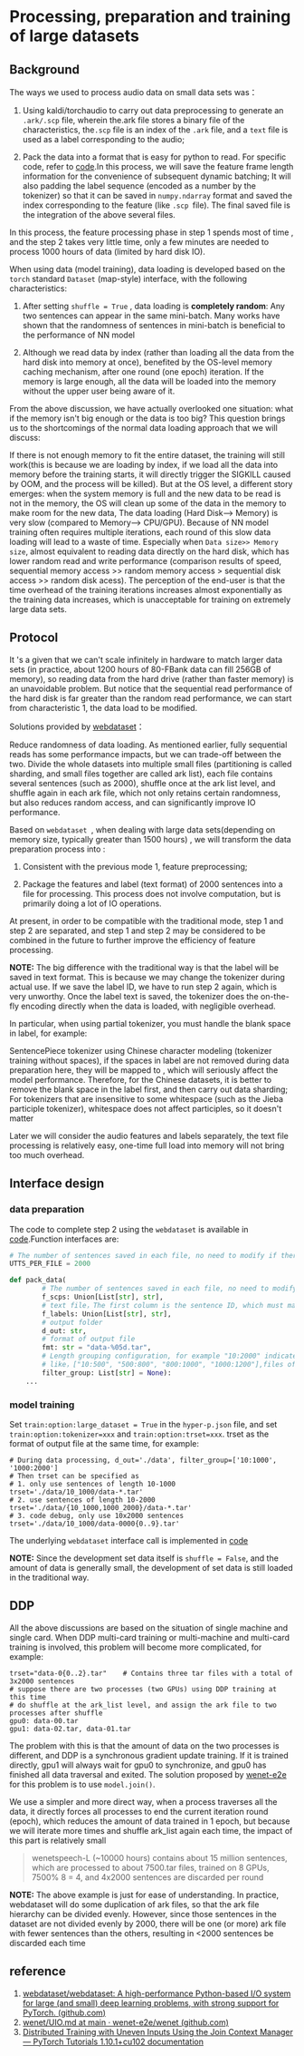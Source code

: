 # Processing, preparation and training of large datasets

## Background

The ways we used to process audio data on small data sets was：

1. Using kaldi/torchaudio to carry out data preprocessing to generate an `.ark/.scp` file, wherein the.ark file stores a binary file of the characteristics, the`.scp` file is an index of the `.ark` file, and a `text` file is used as a label corresponding to the audio;

2. Pack the data into a format that is easy for python to read. For specific code, refer to [code](https://github.com/maxwellzh/Transducer-dev/blob/e192070011b8e3ffa9ed818981e9321f12fe8117/cat/utils/pipeline/asr.py#L198).In this process, we will save the feature frame length information for the convenience of subsequent dynamic batching; It will also padding the label sequence (encoded as a number by the tokenizer) so that it can be saved in `numpy.ndarray` format and saved the index corresponding to the feature (like `.scp `file). The final saved file is the integration of the above several files.

In this process, the feature processing phase in step 1 spends most of time ,  and the step 2 takes very little time,  only a few minutes are needed to process 1000 hours of data (limited by hard disk IO).

When using data (model training), data loading is developed based on the `torch` standard `Dataset` (map-style) interface, with the following characteristics:

1.  After setting `shuffle = True` , data loading is **completely random**: Any two sentences can appear in the same mini-batch. Many works have shown that the randomness of sentences in mini-batch is beneficial to the performance of NN model

2.  Although we read data by index (rather than loading all the data from the hard disk into memory at once), benefited by the OS-level memory caching mechanism, after one round (one epoch) iteration. If the memory is large enough, all the data will be loaded into the memory without the upper user being aware of it.

From the above discussion, we have actually overlooked one situation: what if the memory isn't big enough or the data is too big? This question brings us to the shortcomings of the normal data loading approach that we will discuss:

If there is not enough memory to fit the entire dataset, the training will still work(this is because we are loading by index, if we load all the data into memory before the training starts, it will directly trigger the SIGKILL caused by OOM, and the process will be killed). But at the OS level, a different story emerges: when the system memory is full and the new data to be read is not in the memory, the OS will clean up some of the data in the memory to make room for the new data, The data loading (Hard Disk--> Memory) is very slow (compared to Memory--> CPU/GPU). Because of NN model training often requires multiple iterations, each round of this slow data loading will lead to a waste of time. Especially when `Data size>> Memory size`, almost equivalent to reading data directly on the hard disk, which has lower random read and write performance (comparison results of speed, sequential memory access >> random memory access > sequential disk access >> random disk acess). The perception of the end-user is that the time overhead of the training iterations increases almost exponentially as the training data increases, which is unacceptable for training on extremely large data sets.

## Protocol

It 's a given that we can't scale infinitely in hardware to match larger data sets (in practice, about 1200 hours of 80-FBank data can fill 256GB of memory), so reading data from the hard drive (rather than faster memory) is an unavoidable problem. But notice that the sequential read performance of the hard disk is far greater than the random read performance, we can start from characteristic 1, the data load to be modified.

Solutions provided by [webdataset](https://github.com/webdataset/webdataset)：

Reduce randomness of data loading. As mentioned earlier, fully sequential reads has some performance impacts, but we can trade-off between the two. Divide the whole datasets into multiple small files (partitioning is called sharding, and small files together are called ark list), each file contains several sentences (such as 2000), shuffle once at the ark list level, and shuffle again in each ark file, which not only retains certain randomness, but also reduces random access, and can significantly improve IO performance.

Based on `webdataset `, when dealing with large data sets(depending on memory size, typically greater than 1500 hours) , we will transform the data preparation process into :

1. Consistent with the previous mode 1, feature preprocessing;

2. Package the features and label (text format) of 2000 sentences into a file for processing. This process does not involve computation, but is primarily doing a lot of IO operations.

At present, in order to be compatible with the traditional mode, step 1 and step 2 are separated, and step 1 and step 2 may be considered to be combined in the future to further improve the efficiency of feature processing.

**NOTE:**
The big difference with the traditional way is that the label will be saved in text format. This is because we may change the tokenizer during actual use. If we save the label ID, we have to run step 2 again, which is very unworthy. Once the label text is saved, the tokenizer does the on-the-fly encoding directly when the data is loaded, with negligible overhead. 

In particular, when using partial tokenizer, you must handle the blank space in label, for example:

SentencePiece tokenizer using Chinese character modeling (tokenizer training without spaces), if the spaces in label are not removed during data preparation here, they will be mapped to <unk>, which will seriously affect the model performance. Therefore, for the Chinese datasets, it is better to remove the blank space in the label first, and then carry out data sharding; For tokenizers that are insensitive to some whitespace (such as the Jieba participle tokenizer), whitespace does not affect participles, so it doesn't matter

Later we will consider the audio features and labels separately, the text file processing is relatively easy, one-time full load into memory will not bring too much overhead.

## Interface design

### data preparation
The code to complete step 2 using the `webdataset` is available in [code](https://github.com/maxwellzh/Transducer-dev/blob/main/egs/wenetspeech/local/prep_wds.py#L16).Function interfaces are:

```python
# The number of sentences saved in each file, no need to modify if there is no special need
UTTS_PER_FILE = 2000

def pack_data(
        # The number of sentences saved in each file, no need to modify if there is no special need
        f_scps: Union[List[str], str],
        # text file，The first column is the sentence ID, which must match the ID in the .scp file, and multiple file lists are supported.
        f_labels: Union[List[str], str],
        # output folder
        d_out: str,
        # format of output file
        fmt: str = "data-%05d.tar",
        # Length grouping configuration, for example "10:2000" indicates that only sentences with a length of 10-2000 frames are reserved, and multiple groups can be used
        # like，["10:500", "500:800", "800:1000", "1000:1200"],files of different length groups will be saved in corresponding folders
        filter_group: List[str] = None):
    ...
```

### model training

Set `train:option:large_dataset = True` in the `hyper-p.json` file, and set `train:option:tokenizer=xxx` and `train:option:trset=xxx`. trset as the format of output file at the same time, for example:

```
# During data processing, d_out='./data', filter_group=['10:1000', '1000:2000']
# Then trset can be specified as
# 1. only use sentences of length 10-1000
trset='./data/10_1000/data-*.tar'
# 2. use sentences of length 10-2000
trset='./data/{10_1000,1000_2000}/data-*.tar'
# 3. code debug, only use 10x2000 sentences
trset='./data/10_1000/data-0000{0..9}.tar'
```

The underlying `webdataset` interface call is implemented in [code](https://github.com/maxwellzh/Transducer-dev/blob/main/cat/shared/manager.py#L82)

**NOTE:**  Since the development set data itself is `shuffle = False`, and the amount of data is generally small, the development of set data is still loaded in the traditional way.
## DDP

All the above discussions are based on the situation of single machine and single card. When DDP multi-card training or multi-machine and multi-card training is involved, this problem will become more complicated, for example:

```
trset="data-0{0..2}.tar"    # Contains three tar files with a total of 3x2000 sentences
# suppose there are two processes (two GPUs) using DDP training at this time
# do shuffle at the ark_list level, and assign the ark file to two processes after shuffle
gpu0: data-00.tar
gpu1: data-02.tar, data-01.tar
```

The problem with this is that the amount of data on the two processes is different, and DDP is a synchronous gradient update training. If it is trained directly, gpu1 will always wait for gpu0 to synchronize, and gpu0 has finished all data traversal and exited. The solution proposed by [wenet-e2e](https://github.com/wenet-e2e/wenet/blob/main/docs/UIO.md#qa) for this problem is to use `model.join()`.

We use a simpler and more direct way, when a process traverses all the data, it directly forces all processes to end the current iteration round (epoch), which reduces the amount of data trained in 1 epoch, but because we will iterate more times and shuffle ark_list again each time, the impact of this part is relatively small

> wenetspeech-L (~10000 hours) contains about 15 million sentences, which are processed to about 7500.tar files, trained on 8 GPUs, 7500% 8 = 4, and 4x2000 sentences are discarded per round

**NOTE:**
The above example is just for ease of understanding. In practice, webdataset will do some duplication of ark files, so that the ark file hierarchy can be divided evenly. However, since those sentences in the dataset are not divided evenly by 2000, there will be one (or more) ark file with fewer sentences than the others, resulting in <2000 sentences be discarded each time

## reference

1. [webdataset/webdataset: A high-performance Python-based I/O system for large (and small) deep learning problems, with strong support for PyTorch. (github.com)](https://github.com/webdataset/webdataset)
2. [wenet/UIO.md at main · wenet-e2e/wenet (github.com)](https://github.com/wenet-e2e/wenet/blob/main/docs/UIO.md)
3. [Distributed Training with Uneven Inputs Using the Join Context Manager — PyTorch Tutorials 1.10.1+cu102 documentation](https://pytorch.org/tutorials/advanced/generic_join.html#how-does-join-work)

